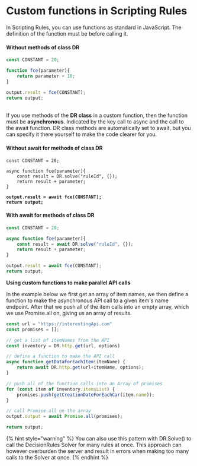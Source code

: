 # Custom functions in Scripting Rules

In Scripting Rules, you can use functions as standard in JavaScript. The definition of the function must be before calling it.

#### Without  methods of class DR

```javascript
const CONSTANT = 20;

function fce(parameter){
    return parameter + 10;
}

output.result = fce(CONSTANT);
return output;
```

\
If you use methods of the **DR class** in a custom function, then the function must be **asynchronous**. Indicated by the key call to async and the call to the await function. DR class methods are automatically set to await, but you can specify it there yourself to make the code clearer for you.

#### Without await for methods of class DR

<pre class="language-javascript"><code class="lang-javascript">const CONSTANT = 20;

async function fce(parameter){
    const result = DR.solve("ruleId", {});
    return result + parameter;
}

<strong>output.result = await fce(CONSTANT);
</strong><strong>return output;
</strong></code></pre>

#### With await for methods of class DR

```javascript
const CONSTANT = 20;

async function fce(parameter){
    const result = await DR.solve("ruleId", {});
    return result + parameter;
}

output.result = await fce(CONSTANT);
return output;
```

**Using custom functions to make parallel API calls**

In the example below we first get an array of item names, we then define a function to make the asynchronous API call to a given item's name endpoint. After that we push all of the item calls into an empty array, which we use Promise.all on, giving us an array of results.

```javascript
const url = "https://interestingApi.com"
const promises = [];

// get a list of itemNames from the API
const inventory = DR.http.get(url, options)

// define a function to make the API call
async function getDataForEachItem(itemName) {
    return await DR.http.get(url+itemName, options);
}

// push all of the function calls into an Array of promises
for (const item of inventory.itemsList) {
    promises.push(getCreationDateForEachCar(item.name));
}

// call Promise.all on the array
output.output = await Promise.all(promises);

return output;
```

{% hint style="warning" %}
You can also use this pattern with DR.Solve() to call the DecisionRules Solver for many rules at once. This approach can however overburden the server and result in errors when making too many calls to the Solver at once.
{% endhint %}
